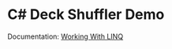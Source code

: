 # C# Deck Shuffler Demo

Documentation: [Working With LINQ](https://docs.microsoft.com/en-us/dotnet/csharp/tutorials/working-with-linq)
